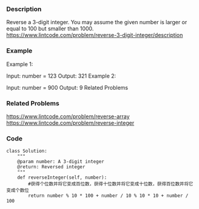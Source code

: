 ### Description

Reverse a 3-digit integer.
You may assume the given number is larger or equal to 100 but smaller than 1000.
https://www.lintcode.com/problem/reverse-3-digit-integer/description

### Example
Example 1:

Input: number = 123
Output: 321
Example 2:

Input: number = 900
Output: 9
Related Problems

### Related Problems
https://www.lintcode.com/problem/reverse-array \
https://www.lintcode.com/problem/reverse-integer

### Code
```
class Solution:
    """
    @param number: A 3-digit integer 
    @return: Reversed integer 
    """
    def reverseInteger(self, number):
        #获得个位数并将它变成百位数，获得十位数并将它变成十位数，获得百位数并将它变成个数位
        return number % 10 * 100 + number / 10 % 10 * 10 + number / 100
```
